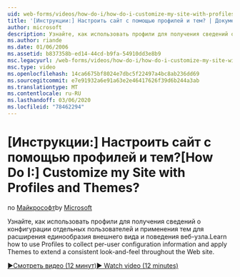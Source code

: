 ```yaml
---
uid: web-forms/videos/how-do-i/how-do-i-customize-my-site-with-profiles-and-themes
title: '[Инструкции:] Настроить сайт с помощью профилей и тем? | Документы Майкрософт'
author: microsoft
description: Узнайте, как использовать профили для получения сведений о конфигурации отдельных пользователей и применения тем для расширения единообразия внешнего вида и поведения веб-узла.
ms.author: riande
ms.date: 01/06/2006
ms.assetid: b837358b-ed14-44cd-b9fa-54910dd3e8b9
msc.legacyurl: /web-forms/videos/how-do-i/how-do-i-customize-my-site-with-profiles-and-themes
msc.type: video
ms.openlocfilehash: 14ca6675bf8024e7dbc5f22497a4bc8ab236dd69
ms.sourcegitcommit: e7e91932a6e91a63e2e46417626f39d6b244a3ab
ms.translationtype: MT
ms.contentlocale: ru-RU
ms.lasthandoff: 03/06/2020
ms.locfileid: "78462294"
---
```

# <a name="how-do-i-customize-my-site-with-profiles-and-themes"></a><span data-ttu-id="689e0-104">[Инструкции:] Настроить сайт с помощью профилей и тем?</span><span class="sxs-lookup"><span data-stu-id="689e0-104">[How Do I:] Customize my Site with Profiles and Themes?</span></span>

<span data-ttu-id="689e0-105">по [Майкрософт](https://github.com/microsoft)</span><span class="sxs-lookup"><span data-stu-id="689e0-105">by [Microsoft](https://github.com/microsoft)</span></span>

<span data-ttu-id="689e0-106">Узнайте, как использовать профили для получения сведений о конфигурации отдельных пользователей и применения тем для расширения единообразия внешнего вида и поведения веб-узла.</span><span class="sxs-lookup"><span data-stu-id="689e0-106">Learn how to use Profiles to collect per-user configuration information and apply Themes to extend a consistent look-and-feel throughout the Web site.</span></span>

[<span data-ttu-id="689e0-107">&#9654;Смотреть видео (12 минут)</span><span class="sxs-lookup"><span data-stu-id="689e0-107">&#9654; Watch video (12 minutes)</span></span>](https://channel9.msdn.com/Blogs/ASP-NET-Site-Videos/how-do-i-customize-my-site-with-profiles-and-themes)
